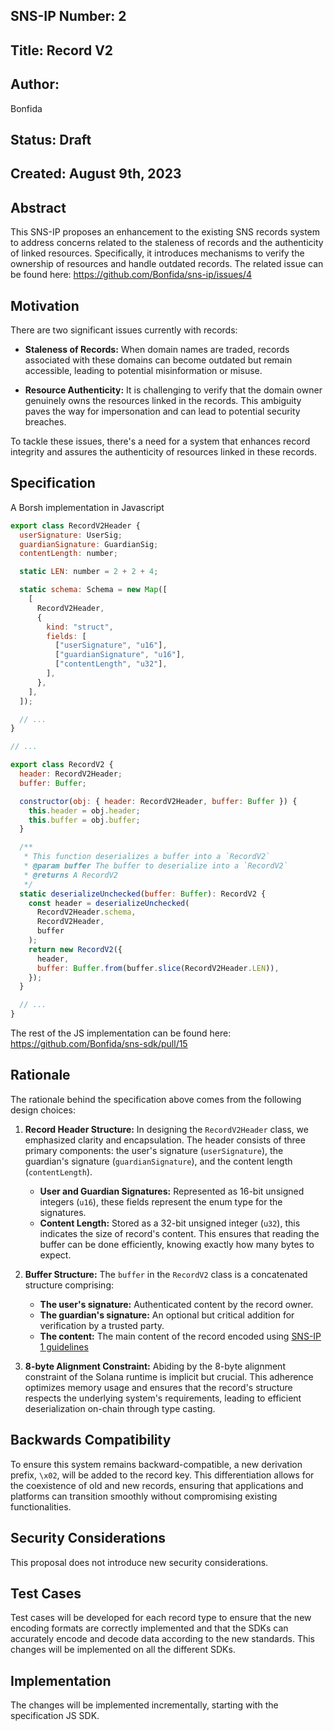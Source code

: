 ## SNS-IP Number: 2

## Title: Record V2

## Author:

Bonfida

## Status: Draft

## Created: August 9th, 2023

## Abstract

This SNS-IP proposes an enhancement to the existing SNS records system to address concerns related to the staleness of records and the authenticity of linked resources. Specifically, it introduces mechanisms to verify the ownership of resources and handle outdated records. The related issue can be found here: https://github.com/Bonfida/sns-ip/issues/4

## Motivation

There are two significant issues currently with records:

- **Staleness of Records:** When domain names are traded, records associated with these domains can become outdated but remain accessible, leading to potential misinformation or misuse.

- **Resource Authenticity:** It is challenging to verify that the domain owner genuinely owns the resources linked in the records. This ambiguity paves the way for impersonation and can lead to potential security breaches.

To tackle these issues, there's a need for a system that enhances record integrity and assures the authenticity of resources linked in these records.

## Specification

A Borsh implementation in Javascript

```js
export class RecordV2Header {
  userSignature: UserSig;
  guardianSignature: GuardianSig;
  contentLength: number;

  static LEN: number = 2 + 2 + 4;

  static schema: Schema = new Map([
    [
      RecordV2Header,
      {
        kind: "struct",
        fields: [
          ["userSignature", "u16"],
          ["guardianSignature", "u16"],
          ["contentLength", "u32"],
        ],
      },
    ],
  ]);

  // ...
}

// ...

export class RecordV2 {
  header: RecordV2Header;
  buffer: Buffer;

  constructor(obj: { header: RecordV2Header, buffer: Buffer }) {
    this.header = obj.header;
    this.buffer = obj.buffer;
  }

  /**
   * This function deserializes a buffer into a `RecordV2`
   * @param buffer The buffer to deserialize into a `RecordV2`
   * @returns A RecordV2
   */
  static deserializeUnchecked(buffer: Buffer): RecordV2 {
    const header = deserializeUnchecked(
      RecordV2Header.schema,
      RecordV2Header,
      buffer
    );
    return new RecordV2({
      header,
      buffer: Buffer.from(buffer.slice(RecordV2Header.LEN)),
    });
  }

  // ...
}
```

The rest of the JS implementation can be found here: https://github.com/Bonfida/sns-sdk/pull/15

## Rationale

The rationale behind the specification above comes from the following design choices:

1. **Record Header Structure:** In designing the `RecordV2Header` class, we emphasized clarity and encapsulation. The header consists of three primary components: the user's signature (`userSignature`), the guardian's signature (`guardianSignature`), and the content length (`contentLength`).

   - **User and Guardian Signatures:** Represented as 16-bit unsigned integers (`u16`), these fields represent the enum type for the signatures.
   - **Content Length:** Stored as a 32-bit unsigned integer (`u32`), this indicates the size of record's content. This ensures that reading the buffer can be done efficiently, knowing exactly how many bytes to expect.

2. **Buffer Structure:** The `buffer` in the `RecordV2` class is a concatenated structure comprising:

   - **The user's signature:** Authenticated content by the record owner.
   - **The guardian's signature:** An optional but critical addition for verification by a trusted party.
   - **The content:** The main content of the record encoded using [SNS-IP 1 guidelines](https://github.com/Bonfida/sns-ip/blob/master/proposals/sns-ip-1.md)

3. **8-byte Alignment Constraint:** Abiding by the 8-byte alignment constraint of the Solana runtime is implicit but crucial. This adherence optimizes memory usage and ensures that the record's structure respects the underlying system's requirements, leading to efficient deserialization on-chain through type casting.

## Backwards Compatibility

To ensure this system remains backward-compatible, a new derivation prefix, `\x02`, will be added to the record key. This differentiation allows for the coexistence of old and new records, ensuring that applications and platforms can transition smoothly without compromising existing functionalities.

## Security Considerations

This proposal does not introduce new security considerations.

## Test Cases

Test cases will be developed for each record type to ensure that the new encoding formats are correctly implemented and that the SDKs can accurately encode and decode data according to the new standards. This changes will be implemented on all the different SDKs.

## Implementation

The changes will be implemented incrementally, starting with the specification JS SDK.
